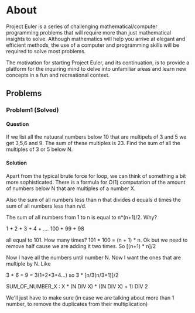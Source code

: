 # About
Project Euler is a series of challenging mathematical/computer programming problems that will require more than just mathematical insights to solve. Although mathematics will help you arrive at elegant and efficient methods, the use of a computer and programming skills will be required to solve most problems.

The motivation for starting Project Euler, and its continuation, is to provide a platform for the inquiring mind to delve into unfamiliar areas and learn new concepts in a fun and recreational context.

## Problems

### Problem1 (Solved)

#### Question

If we list all the natuural numbers below 10 that are multipels of 3 and 5 we get 3,5,6 and 9. The sum of these multiples is 23. Find the sum of all the multiples of 3 or 5 below N.

#### Solution
Apart from the typical brute force for loop, we can think of something a bit more sophisticated. There is a formula for O(1) computation of the amount of numbers below N that are multiples of a number X.


Also the sum of all numbers less than n that divides d equals d times the sum of all numbers less than n/d.

The sum of all numbers from 1 to n is equal to n*(n+1)/2.
Why? 

1 + 2 + 3 + 4 + ....
100 + 99 + 98

all equal to 101. How many times? 101 * 100 = (n + 1) * n. Ok but we need to remove half cause we are adding it two times. So [(n+1) * n]/2

Now I have all the numbers until number N. Now I want the ones that are multiple by N. Like

3 + 6 + 9 = 3(1+2+3+4...) so 3 * [n/3(n/3+1)]/2

SUM_OF_NUMBER_X : X * (N DIV X) * ((N DIV X) + 1) DIV 2

We'll just have to make sure (in case we are talking about more than 1 number, to remove the duplicates from their multiplication)